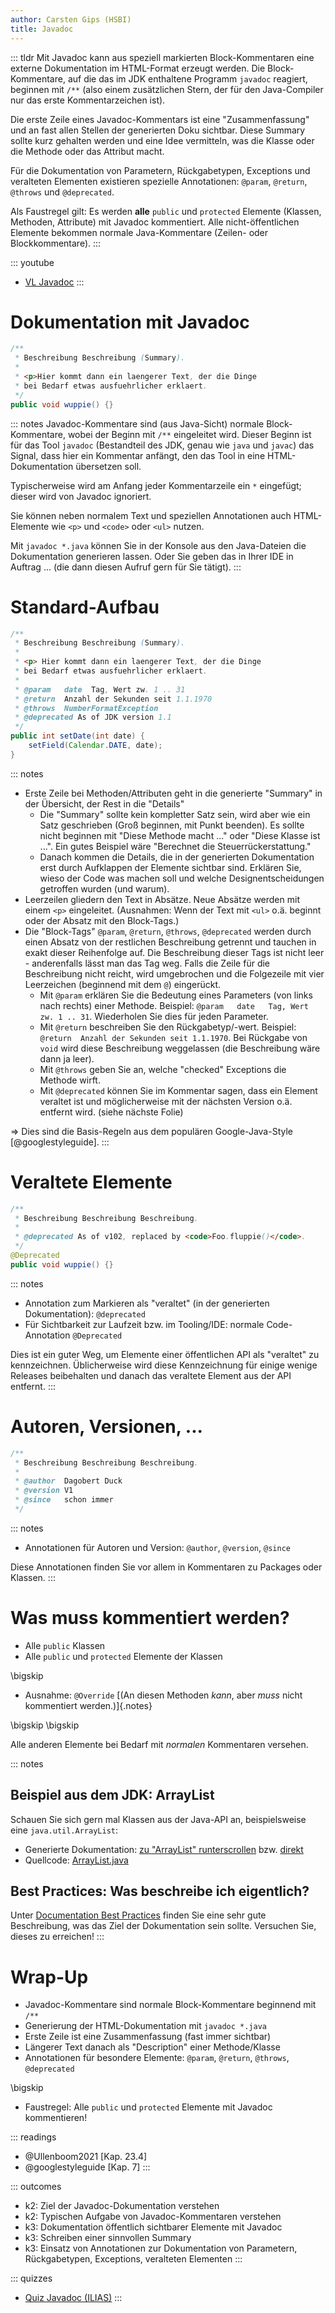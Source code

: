 ```yaml
---
author: Carsten Gips (HSBI)
title: Javadoc
---
```


::: tldr
Mit Javadoc kann aus speziell markierten Block-Kommentaren eine externe
Dokumentation im HTML-Format erzeugt werden. Die Block-Kommentare, auf die das im
JDK enthaltene Programm `javadoc` reagiert, beginnen mit `/**` (also einem
zusätzlichen Stern, der für den Java-Compiler nur das erste Kommentarzeichen ist).

Die erste Zeile eines Javadoc-Kommentars ist eine "Zusammenfassung" und an fast
allen Stellen der generierten Doku sichtbar. Diese Summary sollte kurz gehalten
werden und eine Idee vermitteln, was die Klasse oder die Methode oder das Attribut
macht.

Für die Dokumentation von Parametern, Rückgabetypen, Exceptions und veralteten
Elementen existieren spezielle Annotationen: `@param`, `@return`, `@throws` und
`@deprecated`.

Als Faustregel gilt: Es werden **alle** `public` und `protected` Elemente (Klassen,
Methoden, Attribute) mit Javadoc kommentiert. Alle nicht-öffentlichen Elemente
bekommen normale Java-Kommentare (Zeilen- oder Blockkommentare).
:::

::: youtube
-   [VL Javadoc](https://youtu.be/Qo2TTD593eQ)
:::

# Dokumentation mit Javadoc

``` java
/**
 * Beschreibung Beschreibung (Summary).
 *
 * <p>Hier kommt dann ein laengerer Text, der die Dinge
 * bei Bedarf etwas ausfuehrlicher erklaert.
 */
public void wuppie() {}
```

::: notes
Javadoc-Kommentare sind (aus Java-Sicht) normale Block-Kommentare, wobei der Beginn
mit `/**` eingeleitet wird. Dieser Beginn ist für das Tool `javadoc` (Bestandteil
des JDK, genau wie `java` und `javac`) das Signal, dass hier ein Kommentar anfängt,
den das Tool in eine HTML-Dokumentation übersetzen soll.

Typischerweise wird am Anfang jeder Kommentarzeile ein `*` eingefügt; dieser wird
von Javadoc ignoriert.

Sie können neben normalem Text und speziellen Annotationen auch HTML-Elemente wie
`<p>` und `<code>` oder `<ul>` nutzen.

Mit `javadoc *.java` können Sie in der Konsole aus den Java-Dateien die
Dokumentation generieren lassen. Oder Sie geben das in Ihrer IDE in Auftrag ... (die
dann diesen Aufruf gern für Sie tätigt).
:::

# Standard-Aufbau

``` java
/**
 * Beschreibung Beschreibung (Summary).
 *
 * <p> Hier kommt dann ein laengerer Text, der die Dinge
 * bei Bedarf etwas ausfuehrlicher erklaert.
 *
 * @param   date  Tag, Wert zw. 1 .. 31
 * @return  Anzahl der Sekunden seit 1.1.1970
 * @throws  NumberFormatException
 * @deprecated As of JDK version 1.1
 */
public int setDate(int date) {
    setField(Calendar.DATE, date);
}
```

::: notes
-   Erste Zeile bei Methoden/Attributen geht in die generierte "Summary" in der
    Übersicht, der Rest in die "Details"
    -   Die "Summary" sollte kein kompletter Satz sein, wird aber wie ein Satz
        geschrieben (Groß beginnen, mit Punkt beenden). Es sollte nicht beginnen mit
        "Diese Methode macht ..." oder "Diese Klasse ist ...". Ein gutes Beispiel
        wäre "Berechnet die Steuerrückerstattung."
    -   Danach kommen die Details, die in der generierten Dokumentation erst durch
        Aufklappen der Elemente sichtbar sind. Erklären Sie, wieso der Code was
        machen soll und welche Designentscheidungen getroffen wurden (und warum).
-   Leerzeilen gliedern den Text in Absätze. Neue Absätze werden mit einem `<p>`
    eingeleitet. (Ausnahmen: Wenn der Text mit `<ul>` o.ä. beginnt oder der Absatz
    mit den Block-Tags.)
-   Die "Block-Tags" `@param`, `@return`, `@throws`, `@deprecated` werden durch
    einen Absatz von der restlichen Beschreibung getrennt und tauchen in exakt
    dieser Reihenfolge auf. Die Beschreibung dieser Tags ist nicht leer -
    anderenfalls lässt man das Tag weg. Falls die Zeile für die Beschreibung nicht
    reicht, wird umgebrochen und die Folgezeile mit vier Leerzeichen (beginnend mit
    dem `@`) eingerückt.
    -   Mit `@param` erklären Sie die Bedeutung eines Parameters (von links nach
        rechts) einer Methode. Beispiel: `@param   date   Tag, Wert zw. 1 .. 31`.
        Wiederholen Sie dies für jeden Parameter.
    -   Mit `@return` beschreiben Sie den Rückgabetyp/-wert. Beispiel:
        `@return  Anzahl der Sekunden seit 1.1.1970`. Bei Rückgabe von `void` wird
        diese Beschreibung weggelassen (die Beschreibung wäre dann ja leer).
    -   Mit `@throws` geben Sie an, welche "checked" Exceptions die Methode wirft.
    -   Mit `@deprecated` können Sie im Kommentar sagen, dass ein Element veraltet
        ist und möglicherweise mit der nächsten Version o.ä. entfernt wird. (siehe
        nächste Folie)

=\> Dies sind die Basis-Regeln aus dem populären Google-Java-Style
[@googlestyleguide].
:::

# Veraltete Elemente

``` java
/**
 * Beschreibung Beschreibung Beschreibung.
 *
 * @deprecated As of v102, replaced by <code>Foo.fluppie()</code>.
 */
@Deprecated
public void wuppie() {}
```

::: notes
-   Annotation zum Markieren als "veraltet" (in der generierten Dokumentation):
    `@deprecated`
-   Für Sichtbarkeit zur Laufzeit bzw. im Tooling/IDE: normale Code-Annotation
    `@Deprecated`

Dies ist ein guter Weg, um Elemente einer öffentlichen API als "veraltet" zu
kennzeichnen. Üblicherweise wird diese Kennzeichnung für einige wenige Releases
beibehalten und danach das veraltete Element aus der API entfernt.
:::

# Autoren, Versionen, ...

``` java
/**
 * Beschreibung Beschreibung Beschreibung.
 *
 * @author  Dagobert Duck
 * @version V1
 * @since   schon immer
 */
```

::: notes
-   Annotationen für Autoren und Version: `@author`, `@version`, `@since`

Diese Annotationen finden Sie vor allem in Kommentaren zu Packages oder Klassen.
:::

# Was muss kommentiert werden?

-   Alle `public` Klassen
-   Alle `public` und `protected` Elemente der Klassen

\bigskip

-   Ausnahme: `@Override` [(An diesen Methoden *kann*, aber *muss* nicht kommentiert
    werden.)]{.notes}

\bigskip
\bigskip

Alle anderen Elemente bei Bedarf mit *normalen* Kommentaren versehen.

::: notes
## Beispiel aus dem JDK: ArrayList

Schauen Sie sich gern mal Klassen aus der Java-API an, beispielsweise eine
`java.util.ArrayList`:

-   Generierte Dokumentation: [zu "ArrayList"
    runterscrollen](https://docs.oracle.com/javase/8/docs/api/index.html?java/util/package-summary.html)
    bzw.
    [direkt](https://docs.oracle.com/javase/8/docs/api/java/util/ArrayList.html)
-   Quellcode:
    [ArrayList.java](https://hg.openjdk.java.net/jdk8/jdk8/jdk/file/tip/src/share/classes/java/util/ArrayList.java)

## Best Practices: Was beschreibe ich eigentlich?

Unter [Documentation Best
Practices](https://github.com/google/styleguide/blob/gh-pages/docguide/best_practices.md#documentation-is-the-story-of-your-code)
finden Sie eine sehr gute Beschreibung, was das Ziel der Dokumentation sein sollte.
Versuchen Sie, dieses zu erreichen!
:::

# Wrap-Up

-   Javadoc-Kommentare sind normale Block-Kommentare beginnend mit `/**`
-   Generierung der HTML-Dokumentation mit `javadoc *.java`
-   Erste Zeile ist eine Zusammenfassung (fast immer sichtbar)
-   Längerer Text danach als "Description" einer Methode/Klasse
-   Annotationen für besondere Elemente: `@param`, `@return`, `@throws`,
    `@deprecated`

\bigskip

-   Faustregel: Alle `public` und `protected` Elemente mit Javadoc kommentieren!

::: readings
-   @Ullenboom2021 [Kap. 23.4]
-   @googlestyleguide [Kap. 7]
:::

::: outcomes
-   k2: Ziel der Javadoc-Dokumentation verstehen
-   k2: Typischen Aufgabe von Javadoc-Kommentaren verstehen
-   k3: Dokumentation öffentlich sichtbarer Elemente mit Javadoc
-   k3: Schreiben einer sinnvollen Summary
-   k3: Einsatz von Annotationen zur Dokumentation von Parametern, Rückgabetypen,
    Exceptions, veralteten Elementen
:::

::: quizzes
-   [Quiz Javadoc
    (ILIAS)](https://www.hsbi.de/elearning/goto.php?target=tst_1106229&client_id=FH-Bielefeld)
:::
